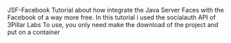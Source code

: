 JSF-Facebook
Tutorial about how integrate the Java Server Faces with the Facebook of a way more free.
In this tutorial i used the socialauth API of 3Pillar Labs
To use, you only need make the download of the project and put on a container

